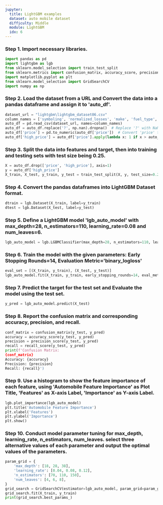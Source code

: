 ```yaml
---
jupyter:
  title: LightGBM examples
  dataset: auto mobile dataset
  difficulty: Middle
  module: LightGBM
  idx: 6
---
```


### Step 1. Import necessary libraries.
```python
import pandas as pd
import lightgbm as lgb
from sklearn.model_selection import train_test_split
from sklearn.metrics import confusion_matrix, accuracy_score, precision_score, recall_score
import matplotlib.pyplot as plt
from sklearn.model_selection import GridSearchCV
import numpy as np
```

### Step 2. Load the dataset from a URL and Convert the data into a pandas dataframe and assign it to 'auto_df'.
```python
dataset_url = "lightgbm\lightgbm_dataset06.csv"
column_names = ['symboling', 'normalized_losses', 'make', 'fuel_type', 'aspiration', 'num_doors', 'body_style', 'drive_wheels', 'engine_location', 'wheel_base', 'length', 'width', 'height', 'curb_weight', 'engine_type', 'num_cylinders', 'engine_size', 'fuel_system', 'bore', 'stroke', 'compression_ratio', 'horsepower', 'peak_rpm', 'city_mpg', 'highway_mpg', 'price']
auto_df = pd.read_csv(dataset_url, names=column_names)
auto_df = auto_df.replace('?', np.nan).dropna()  # Replace '?' with NaN and drop rows with NaN values
auto_df['price'] = pd.to_numeric(auto_df['price'])  # Convert 'price' to numeric
auto_df['high_price'] = auto_df['price'].apply(lambda x: 1 if x > auto_df['price'].median() else 0)  # Create a binary target variable
```

### Step 3. Split the data into features and target, then into training and testing sets with test size being 0.25.
```python
X = auto_df.drop(['price', 'high_price'], axis=1)
y = auto_df['high_price']
X_train, X_test, y_train, y_test = train_test_split(X, y, test_size=0.25, random_state=42)
```

### Step 4. Convert the pandas dataframes into LightGBM Dataset format.
```python
dtrain = lgb.Dataset(X_train, label=y_train)
dtest = lgb.Dataset(X_test, label=y_test)
```

### Step 5. Define a LightGBM model 'lgb_auto_model' with max_depth=28, n_estimators=110, learning_rate=0.08 and num_leaves=6.
```python
lgb_auto_model = lgb.LGBMClassifier(max_depth=28, n_estimators=110, learning_rate=0.08, num_leaves=6)
```

### Step 6. Train the model with the given parameters: Early Stopping Rounds=14, Evaluation Metric='binary_logloss'
```python
eval_set = [(X_train, y_train), (X_test, y_test)]
lgb_auto_model.fit(X_train, y_train, early_stopping_rounds=14, eval_metric='binary_logloss', eval_set=eval_set, verbose=True)
```

### Step 7. Predict the target for the test set and Evaluate the model using the test set.
```python
y_pred = lgb_auto_model.predict(X_test)
```

### Step 8. Report the confusion matrix and corresponding accuracy, precision, and recall.
```python
conf_matrix = confusion_matrix(y_test, y_pred)
accuracy = accuracy_score(y_test, y_pred)
precision = precision_score(y_test, y_pred)
recall = recall_score(y_test, y_pred)
print(f'Confusion Matrix:
{conf_matrix}
Accuracy: {accuracy}
Precision: {precision}
Recall: {recall}')
```

### Step 9. Use a histogram to show the feature importance of each feature, using 'Automobile Feature Importance' as Plot Title, 'Features' as X-axis Label, 'Importance' as Y-axis Label.
```python
lgb.plot_importance(lgb_auto_model)
plt.title('Automobile Feature Importance')
plt.xlabel('Features')
plt.ylabel('Importance')
plt.show()
```

### Step 10. Conduct model parameter tuning for max_depth, learning_rate, n_estimators, num_leaves. select three alternative values of each parameter and output the optimal values of the parameters.
```python
param_grid = {
    'max_depth': [18, 28, 38],
    'learning_rate': [0.04, 0.08, 0.12],
    'n_estimators': [70, 110, 150],
    'num_leaves': [4, 6, 8],
}
grid_search = GridSearchCV(estimator=lgb_auto_model, param_grid=param_grid, scoring='accuracy', cv=3, verbose=1)
grid_search.fit(X_train, y_train)
print(grid_search.best_params_)
```
